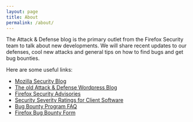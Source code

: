 ```yaml
---
layout: page
title: About
permalink: /about/
---
```


The Attack & Defense blog is the primary outlet from the Firefox Security team to talk about new developments. We will share recent updates to our defenses, cool new attacks and general tips on how to find bugs and get bug bounties.

Here are some useful links:
- [Mozilla Security Blog](https://blog.mozilla.org/security/)
- [The old Attack & Defense Wordpress Blog](https://blog.mozilla.org/attack-and-defense/)
- [Firefox Security Advisories](https://www.mozilla.org/en-US/security/known-vulnerabilities/firefox/)
- [Security Severity Ratings for Client Software](https://wiki.mozilla.org/Security_Severity_Ratings/Client)
- [Bug Bounty Program FAQ](https://www.mozilla.org/en-US/security/bug-bounty/faq/)
- [Firefox Bug Bounty Form](https://bugzilla.mozilla.org/form.client.bounty)





